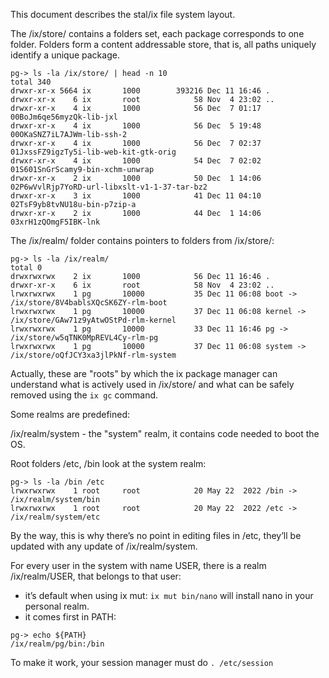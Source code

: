 This document describes the stal/ix file system layout.

The /ix/store/ contains a folders set, each package corresponds to one folder. Folders form a content addressable store, that is, all paths uniquely identify a unique package.

```
pg-> ls -la /ix/store/ | head -n 10
total 340
drwxr-xr-x 5664 ix       1000        393216 Dec 11 16:46 .
drwxr-xr-x    6 ix       root            58 Nov  4 23:02 ..
drwxr-xr-x    4 ix       1000            56 Dec  7 01:17 00BoJm6qe56myzQk-lib-jxl
drwxr-xr-x    4 ix       1000            56 Dec  5 19:48 00OKaSNZ7iL7AJWm-lib-ssh-2
drwxr-xr-x    4 ix       1000            56 Dec  7 02:37 01JxssFZ9igzTy5i-lib-web-kit-gtk-orig
drwxr-xr-x    4 ix       1000            54 Dec  7 02:02 01S601SnGrScamy9-bin-xchm-unwrap
drwxr-xr-x    2 ix       1000            50 Dec  1 14:06 02P6wVvlRjp7YoRD-url-libxslt-v1-1-37-tar-bz2
drwxr-xr-x    3 ix       1000            41 Dec 11 04:10 02TsF9yb8tvNU18u-bin-p7zip-a
drwxr-xr-x    2 ix       1000            44 Dec  1 14:06 03xrH1zQOmgF5IBK-lnk
```

The /ix/realm/ folder contains pointers to folders from /ix/store/:

```
pg-> ls -la /ix/realm/
total 0
drwxrwxrwx    2 ix       1000            56 Dec 11 16:46 .
drwxr-xr-x    6 ix       root            58 Nov  4 23:02 ..
lrwxrwxrwx    1 pg       10000           35 Dec 11 06:08 boot -> /ix/store/8V4bablsXQcSK6ZY-rlm-boot
lrwxrwxrwx    1 pg       10000           37 Dec 11 06:08 kernel -> /ix/store/GAw71z9yAtwOStPd-rlm-kernel
lrwxrwxrwx    1 pg       10000           33 Dec 11 16:46 pg -> /ix/store/w5qTNK0MpREVL4Cy-rlm-pg
lrwxrwxrwx    1 pg       10000           37 Dec 11 06:08 system -> /ix/store/oQfJCY3xa3jlPkNf-rlm-system
```

Actually, these are "roots" by which the ix package manager can understand what is actively used in /ix/store/ and what can be safely removed using the `ix gc` command.

Some realms are predefined:

/ix/realm/system - the "system" realm, it contains code needed to boot the OS.

Root folders /etc, /bin look at the system realm:

```
pg-> ls -la /bin /etc
lrwxrwxrwx    1 root     root            20 May 22  2022 /bin -> /ix/realm/system/bin
lrwxrwxrwx    1 root     root            20 May 22  2022 /etc -> /ix/realm/system/etc
```

By the way, this is why there’s no point in editing files in /etc, they’ll be updated with any update of /ix/realm/system.

For every user in the system with name USER, there is a realm /ix/realm/USER, that belongs to that user:

* it’s default when using ix mut: `ix mut bin/nano` will install nano in your personal realm.
* it comes first in PATH:

```
pg-> echo ${PATH}
/ix/realm/pg/bin:/bin
```

To make it work, your session manager must do `. /etc/session`
